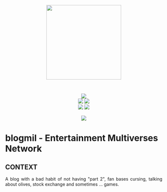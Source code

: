 
<p align="center"><a href="https://github.com/trecky/blog-mil-gatsby-blogger/" target="_blank"><img width="240"src="https://raw.githubusercontent.com/trecky/blog-mil-gatsby-blogger/master/static/icons/icon-512.png"></a></p>

<br>


<p align="center">
<a href=""><img src="https://img.shields.io/github/issues/trecky/blog-mil-gatsby-blogger.svg?style=for-the-badge&colorA=gray&logo=github&colorB=7651A9&logoColor=F7F7F7&logoWidth=15"/></a>
<br>    
<a href="#"><img src="https://img.shields.io/badge/RELEASE%20DATE-2014-7651A9.svg?style=for-the-badge&colorA=gray"></a>
<a href=""><img src="https://img.shields.io/github/stars/trecky/blog-mil-gatsby-blogger.svg?style=for-the-badge&colorB=7651A9"/></a>
<br>
<a href=""><img src="https://img.shields.io/badge/license-MIT-353535.svg?style=for-the-badge"/></a>
<a href="https://www.blogmil.net/"><img src="https://img.shields.io/badge/gatsby-homolog-353535.svg?style=for-the-badge&logo=gatsby&colorA=gray&logoColor=F7F7F7&logoWidth=25"/></a>
<br>
<br>
<a href="https://app.netlify.com/sites/blogmil/deploys"><img src="https://api.netlify.com/api/v1/badges/e80eaed9-7558-4534-98ec-abafb5f9579e/deploy-status"/></a>
</p>

# blogmil - Entertainment Multiverses Network

## CONTEXT

<p align="justify">A blog with a bad habit of not having "part 2", fan bases cursing, talking about olives, stock exchange and sometimes ... games.</p>
